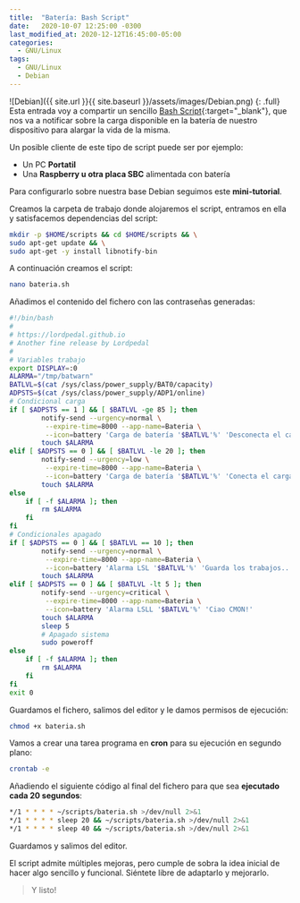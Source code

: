 ```yaml
---
title:  "Batería: Bash Script"
date:   2020-10-07 12:25:00 -0300
last_modified_at: 2020-12-12T16:45:00-05:00
categories:
  - GNU/Linux
tags:
  - GNU/Linux
  - Debian
---
```


![Debian]({{ site.url }}{{ site.baseurl }}/assets/images/Debian.png)
{: .full}
Esta entrada voy a compartir un sencillo [Bash Script](https://es.wikipedia.org/wiki/Bash){:target="_blank"}, que nos va a notificar sobre la carga disponible en la batería de nuestro dispositivo para alargar la vida de la misma.

Un posible cliente de este tipo de script puede ser por ejemplo:

- Un PC **Portatil**
- Una **Raspberry u otra placa SBC** alimentada con batería

Para configurarlo sobre nuestra base Debian seguimos este **mini-tutorial**. 

Creamos la carpeta de trabajo donde alojaremos el script, entramos en ella y satisfacemos dependencias del script:

```bash
mkdir -p $HOME/scripts && cd $HOME/scripts && \
sudo apt-get update && \
sudo apt-get -y install libnotify-bin
```
A continuación creamos el script:

```bash
nano bateria.sh
```

Añadimos el contenido del fichero con las contraseñas generadas:

```bash
#!/bin/bash
#
# https://lordpedal.github.io
# Another fine release by Lordpedal
#
# Variables trabajo
export DISPLAY=:0
ALARMA="/tmp/batwarn"
BATLVL=$(cat /sys/class/power_supply/BAT0/capacity)
ADPSTS=$(cat /sys/class/power_supply/ADP1/online)
# Condicional carga
if [ $ADPSTS == 1 ] && [ $BATLVL -ge 85 ]; then
        notify-send --urgency=normal \
         --expire-time=8000 --app-name=Bateria \
         --icon=battery 'Carga de batería '$BATLVL'%' 'Desconecta el cargador por favor'
        touch $ALARMA
elif [ $ADPSTS == 0 ] && [ $BATLVL -le 20 ]; then
        notify-send --urgency=low \
         --expire-time=8000 --app-name=Bateria \
         --icon=battery 'Carga de batería '$BATLVL'%' 'Conecta el cargador por favor'
        touch $ALARMA
else
    if [ -f $ALARMA ]; then
        rm $ALARMA
    fi
fi
# Condicionales apagado
if [ $ADPSTS == 0 ] && [ $BATLVL == 10 ]; then
        notify-send --urgency=normal \
         --expire-time=8000 --app-name=Bateria \
         --icon=battery 'Alarma LSL '$BATLVL'%' 'Guarda los trabajos...'
        touch $ALARMA
elif [ $ADPSTS == 0 ] && [ $BATLVL -lt 5 ]; then
        notify-send --urgency=critical \
         --expire-time=8000 --app-name=Bateria \
         --icon=battery 'Alarma LSLL '$BATLVL'%' 'Ciao CMON!'
        touch $ALARMA
        sleep 5
        # Apagado sistema
        sudo poweroff
else
    if [ -f $ALARMA ]; then
        rm $ALARMA
    fi
fi
exit 0
```

Guardamos el fichero, salimos del editor y le damos permisos de ejecución:

```bash
chmod +x bateria.sh
```

Vamos a crear una tarea programa en **cron** para su ejecución en segundo plano:

```bash
crontab -e
```

Añadiendo el siguiente código al final del fichero para que sea **ejecutado cada 20 segundos**:

```bash
*/1 * * * * ~/scripts/bateria.sh >/dev/null 2>&1
*/1 * * * * sleep 20 && ~/scripts/bateria.sh >/dev/null 2>&1
*/1 * * * * sleep 40 && ~/scripts/bateria.sh >/dev/null 2>&1
```

Guardamos y salimos del editor.

El script admite múltiples mejoras, pero cumple de sobra la idea inicial de hacer algo sencillo y funcional. Siéntete libre de adaptarlo y mejorarlo.

> Y listo!
